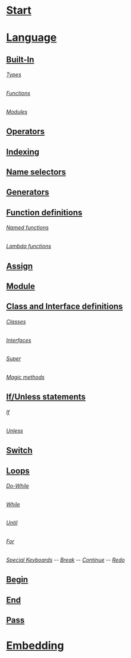 # [Start](/documentation/docs.html)

# [Language](/documentation/language.html)

## [Built-In](/documentation/built-in.html)

###### [Types](/documentation/built-in-types.html)

###### [Functions](/documentation/built-in-functions.html)

###### [Modules](/documentation/built-in-modules.html)

## [Operators](/documentation/operators.html)

## [Indexing](/documentation/indexing.html)

## [Name selectors](/documentation/name-selectors.html)

## [Generators](/documentation/generators.html)

## [Function definitions](/documentation/function-definitions.html)

###### [Named functions](/documentation/function-definitions-named-functions.html)

###### [Lambda functions](/documentation/function-definitions-lambda-functions.html)

## [Assign](/documentation/assign.html)

## [Module](/documentation/module.html)

## [Class and Interface definitions](/documentation/class-interface.html)

###### [Classes](/documentation/class-interface-classes.html)

###### [Interfaces](/documentation/class-interface-interfaces.html)

###### [Super](/documentation/lass-interface-super.html)

###### [Magic methods](/documentation/lass-interface-magic-methods.html)

## [If/Unless statements](/documentation/if-unless.html)

###### [If](/documentation/if-unless-if.html)

###### [Unless](/documentation/if-unless-unless.html)

## [Switch](/documentation/switch.html)

## [Loops](/documentation/loops.html)

###### [Do-While](/documentation/loops-do-while.html)

###### [While](/documentation/loops-while.html)

###### [Until](/documentation/loops-until.html)

###### [For](/documentation/loops-for.html)

###### [Special Keyboards](/documentation/loops-special-keyboards.html) -- [Break](/documentation/loops-special-keyboards-break.html) -- [Continue](/documentation/loops-special-keyboards-continue.html) -- [Redo](/documentation/loops-special-keyboards-redo.html)

## [Begin](/documentation/begin.html)

## [End](/documentation/end.html)

## [Pass](/documentation/pass.html)

# [Embedding](/documentation/embedding.html)